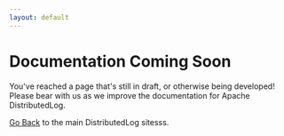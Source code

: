 ```yaml
---
layout: default
---
```


# Documentation Coming Soon

You've reached a page that's still in draft, or otherwise being developed! Please bear with us as we improve the documentation for Apache DistributedLog.

[Go Back](/) to the main DistributedLog sitesss.
